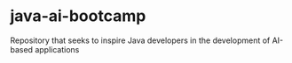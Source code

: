 # java-ai-bootcamp
Repository that seeks to inspire Java developers in the development of AI-based applications
